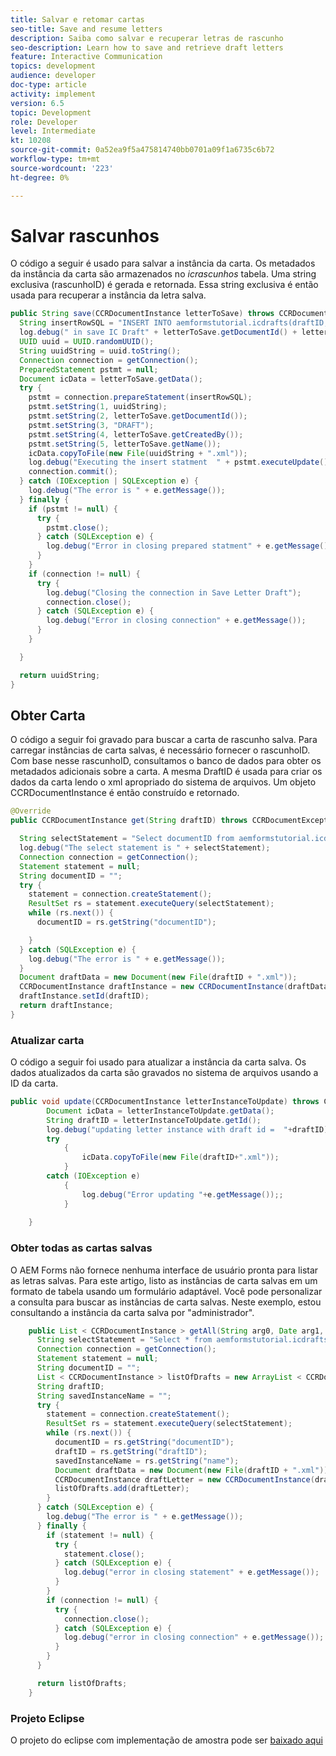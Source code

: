 ```yaml
---
title: Salvar e retomar cartas
seo-title: Save and resume letters
description: Saiba como salvar e recuperar letras de rascunho
seo-description: Learn how to save and retrieve draft letters
feature: Interactive Communication
topics: development
audience: developer
doc-type: article
activity: implement
version: 6.5
topic: Development
role: Developer
level: Intermediate
kt: 10208
source-git-commit: 0a52ea9f5a475814740bb0701a09f1a6735c6b72
workflow-type: tm+mt
source-wordcount: '223'
ht-degree: 0%

---
```


# Salvar rascunhos

O código a seguir é usado para salvar a instância da carta. Os metadados da instância da carta são armazenados no _icrascunhos_ tabela. Uma string exclusiva (rascunhoID) é gerada e retornada. Essa string exclusiva é então usada para recuperar a instância da letra salva.

```java
public String save(CCRDocumentInstance letterToSave) throws CCRDocumentException {
  String insertRowSQL = "INSERT INTO aemformstutorial.icdrafts(draftID,documentID,status,owner,name) VALUES(?,?,?,?,?)";
  log.debug(" in save IC Draft" + letterToSave.getDocumentId() + letterToSave.getName());
  UUID uuid = UUID.randomUUID();
  String uuidString = uuid.toString();
  Connection connection = getConnection();
  PreparedStatement pstmt = null;
  Document icData = letterToSave.getData();
  try {
    pstmt = connection.prepareStatement(insertRowSQL);
    pstmt.setString(1, uuidString);
    pstmt.setString(2, letterToSave.getDocumentId());
    pstmt.setString(3, "DRAFT");
    pstmt.setString(4, letterToSave.getCreatedBy());
    pstmt.setString(5, letterToSave.getName());
    icData.copyToFile(new File(uuidString + ".xml"));
    log.debug("Executing the insert statment  " + pstmt.executeUpdate());
    connection.commit();
  } catch (IOException | SQLException e) {
    log.debug("The error is " + e.getMessage());
  } finally {
    if (pstmt != null) {
      try {
        pstmt.close();
      } catch (SQLException e) {
        log.debug("Error in closing prepared statment" + e.getMessage());
      }
    }
    if (connection != null) {
      try {
        log.debug("Closing the connection in Save Letter Draft");
        connection.close();
      } catch (SQLException e) {
        log.debug("Error in closing connection" + e.getMessage());
      }
    }

  }

  return uuidString;
}
```

## Obter Carta

O código a seguir foi gravado para buscar a carta de rascunho salva.
Para carregar instâncias de carta salvas, é necessário fornecer o rascunhoID. Com base nesse rascunhoID, consultamos o banco de dados para obter os metadados adicionais sobre a carta. A mesma DraftID é usada para criar os dados da carta lendo o xml apropriado do sistema de arquivos. Um objeto CCRDocumentInstance é então construído e retornado.


```java
@Override
public CCRDocumentInstance get(String draftID) throws CCRDocumentException {

  String selectStatement = "Select documentID from aemformstutorial.icdrafts where draftID='" + draftID + "'";
  log.debug("The select statement is " + selectStatement);
  Connection connection = getConnection();
  Statement statement = null;
  String documentID = "";
  try {
    statement = connection.createStatement();
    ResultSet rs = statement.executeQuery(selectStatement);
    while (rs.next()) {
      documentID = rs.getString("documentID");

    }
  } catch (SQLException e) {
    log.debug("The error is " + e.getMessage());
  }
  Document draftData = new Document(new File(draftID + ".xml"));
  CCRDocumentInstance draftInstance = new CCRDocumentInstance(draftData, "abc", documentID, CCRDocumentInstance.Status.DRAFT);
  draftInstance.setId(draftID);
  return draftInstance;
}
```

### Atualizar carta

O código a seguir foi usado para atualizar a instância da carta salva. Os dados atualizados da carta são gravados no sistema de arquivos usando a ID da carta.

```java
public void update(CCRDocumentInstance letterInstanceToUpdate) throws CCRDocumentException {
		Document icData = letterInstanceToUpdate.getData();
		String draftID = letterInstanceToUpdate.getId();
		log.debug("updating letter instance with draft id =  "+draftID);
		try
			{
				icData.copyToFile(new File(draftID+".xml"));
			} 
		catch (IOException e)
			{
				log.debug("Error updating "+e.getMessage());;
			}
		
	}
```

### Obter todas as cartas salvas

O AEM Forms não fornece nenhuma interface de usuário pronta para listar as letras salvas. Para este artigo, listo as instâncias de carta salvas em um formato de tabela usando um formulário adaptável.
Você pode personalizar a consulta para buscar as instâncias de carta salvas. Neste exemplo, estou consultando a instância da carta salva por &quot;administrador&quot;.

```java
	public List < CCRDocumentInstance > getAll(String arg0, Date arg1, Date arg2, Map < String, Object > arg3) throws CCRDocumentException {
	  String selectStatement = "Select * from aemformstutorial.icdrafts where owner = 'admin'";
	  Connection connection = getConnection();
	  Statement statement = null;
	  String documentID = "";
	  List < CCRDocumentInstance > listOfDrafts = new ArrayList < CCRDocumentInstance > ();
	  String draftID;
	  String savedInstanceName = "";
	  try {
	    statement = connection.createStatement();
	    ResultSet rs = statement.executeQuery(selectStatement);
	    while (rs.next()) {
	      documentID = rs.getString("documentID");
	      draftID = rs.getString("draftID");
	      savedInstanceName = rs.getString("name");
	      Document draftData = new Document(new File(draftID + ".xml"));
	      CCRDocumentInstance draftLetter = new CCRDocumentInstance(draftData, savedInstanceName, documentID, CCRDocumentInstance.Status.DRAFT);
	      listOfDrafts.add(draftLetter);
	    }
	  } catch (SQLException e) {
	    log.debug("The error is " + e.getMessage());
	  } finally {
	    if (statement != null) {
	      try {
	        statement.close();
	      } catch (SQLException e) {
	        log.debug("error in closing statement" + e.getMessage());
	      }
	    }
	    if (connection != null) {
	      try {
	        connection.close();
	      } catch (SQLException e) {
	        log.debug("error in closing connection" + e.getMessage());
	      }
	    }
	  }

	  return listOfDrafts;
	}
```

### Projeto Eclipse

O projeto do eclipse com implementação de amostra pode ser [baixado aqui](assets/icdrafts-eclipse-project.zip)

